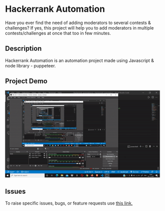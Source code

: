 # Hackerrank Automation
Have you ever find the need of adding moderators to several contests & challenges? If yes, this project will help you to add moderators in multiple contests/challenges at once 
that too in few minutes.

## Description
Hackerrank Automation is an automation project made using Javascript & node library - puppeteer.

## Project Demo
![Project Demo](https://github.com/rahulgambhir/hackerrank_automation/blob/main/hackerrank_automation.gif)

## Issues
To raise specific issues, bugs, or feature requests use [this link.](https://github.com/rahulgambhir/hackerrank_automation/issues)
